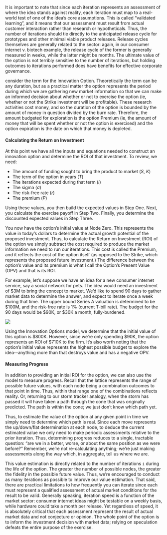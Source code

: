 

It is important to note that since each iteration represents an assessment of where the idea stands against reality, each iteration must map to a real-world test of one of the idea’s core assumptions. This is called “validated learning”, and it means that our assessment must result from actual customer interaction rather than research or hypotheticals. Thus, the number of iterations should tie directly to the anticipated release cycle for prototypes and other minimal viable product releases. Release cycles themselves are generally related to the sector: again, in our consumer internet v. biotech example, the release cycle of the former is generally measured in weeks, while the latter might be months. The ultimate value of the option is not terribly sensitive to the number of iterations, but holding outcomes to iterations performed does have benefits for effective corporate governance.

consider the term for the Innovation Option. Theoretically the term can be any duration, but as a practical matter the option represents the period during which we are gathering new market information so that we can make an informed decision about whether or not to exercise the option (ie, whether or not the Strike investment will be profitable).  These research activities cost money, and so the duration of the option is bounded by the amount of money in question divided by the burn rate.  Therefore, the amount budgeted for exploration is the option Premium (ie, the amount of money that will be spent whether or not the option is exercised) and the option expiration is the date on which that money is depleted.







#### Calculating the Return on Investment

At this point we have all the inputs and equations needed to construct an innovation option and determine the ROI of that investment. To review, we need:

*   The amount of funding sought to bring the product to market ($S$, $K$)
*   The term of the option in years ($T$)
*   The iterations expected during that term ($i$)
*   The sigma ($\sigma$)
*   The risk-free rate ($r$)
*   The premium ($P$)

Using these values, you then build the expected values in Step One.
Next, you calculate the exercise payoff in Step Two.
Finally, you determine the discounted expected values in Step Three.

You now have the option’s initial value at Node Zero. This represents the value in today’s dollars to determine the actual growth potential of the proposed investment. Thus, to calculate the Return on Investment (ROI) of the option we simply subtract the cost required to produce the market information we need to run our iterations. This cost is called the Premium, and it reflects the cost of the option itself (as opposed to the Strike, which represents the proposed future investment.) The difference between the option’s value and its premium is what I call the Option’s Present Value (OPV) and that is its ROI.

For example, let’s suppose we have an idea for a new consumer internet service, say a social network for pets. The idea would need an investment of $3M to bring the concept to market. We’d like to spend 90 days to gather market data to determine the answer, and expect to iterate once a week during that time. The upper bound Series A valuation is determined to be $100M, and the risk-free rate is 1% (current T-bill rate). The budget for the 90 days would be $90K, or $30K a month, fully-burdened.

![]({static}1*YmavgdQ2fXDNevz6WJ3h3Q.png)

Using the Innovation Options model, we determine that the initial value of this option is $800K. However, since we’re only spending $90K, the option represents an ROI of $710K to the firm. It’s also worth noting that the option’s initial value represents the highest possible budget to explore the idea--anything more than that destroys value and has a negative OPV.

#### Measuring Progress

In addition to providing an initial ROI for the option, we can also use the model to measure progress. Recall that the lattice represents the range of possible future values, with each node being a combination outcomes to that point in time. Thus, within that range one of the combinations reflects reality. Or, returning to our storm tracker analogy, when the storm has passed it will have taken a path through the cone that was originally predicted. The path is within the cone; we just don’t know which path yet.

Thus, to estimate the value of the option at any given point in time we simply need to determine which path is real. Since each move represents the up/down/flat determination at each node, to deduce the current estimated value we only need to make periodic assessments relative to the prior iteration. Thus, determining progress reduces to a single, tractable question: “are we in a better, worse, or about the same position as we were before?” Remember, we’re not re-calculating anything; we’re just making assessments along the way which, in aggregate, tell us where we are.

This value estimation is directly related to the number of iterations `i` during the life of the option. The greater the number of possible nodes, the greater the fidelity in the possible future value. Thus, we’re encouraged to conduct as many iterations as possible to improve our value estimation. That said, there are practical limitations to how frequently you can iterate since each must represent a qualified assessment of actual market conditions for the result to be valid. Generally speaking, iteration speed is a function of the market sector: consumer internet ideas might be testable on a weekly basis, while hardware could take a month per release. Yet regardless of speed, it is absolutely critical that each assessment represent the result of actual market data and not conjecture or opinion. The whole point of the option is to inform the investment decision with market data; relying on speculation defeats the entire purpose of the exercise.